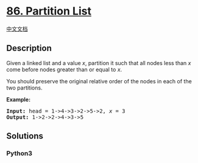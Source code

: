 # [86. Partition List](https://leetcode.com/problems/partition-list)

[中文文档](/leetcode/0000-0099/0086.Partition%20List/README.md)

## Description

<p>Given a linked list and a value <em>x</em>, partition it such that all nodes less than <em>x</em> come before nodes greater than or equal to <em>x</em>.</p>

<p>You should preserve the original relative order of the nodes in each of the two partitions.</p>

<p><strong>Example:</strong></p>

<pre>
<strong>Input:</strong> head = 1-&gt;4-&gt;3-&gt;2-&gt;5-&gt;2, <em>x</em> = 3
<strong>Output:</strong> 1-&gt;2-&gt;2-&gt;4-&gt;3-&gt;5
</pre>


## Solutions

<!-- tabs:start -->

### **Python3**

```python

```

<!-- tabs:end -->
